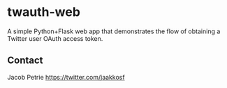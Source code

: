 twauth-web
==========

A simple Python+Flask web app that demonstrates the flow of obtaining a Twitter user OAuth access token.


Contact
-------

Jacob Petrie
https://twitter.com/jaakkosf
